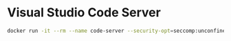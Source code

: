 # Visual Studio Code Server

```bash
docker run -it --rm --name code-server --security-opt=seccomp:unconfined -p 127.0.0.1:8443:8443 -v $(pwd)/project:/home/coder/project monostream/code-server:latest --allow-http --no-auth
```
